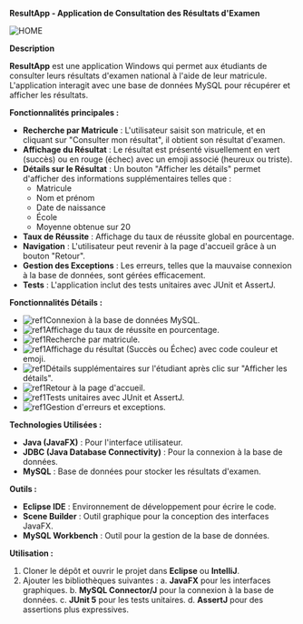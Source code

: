 **ResultApp - Application de Consultation des Résultats d'Examen**

![HOME](Aspose.Words.37c1dd57-da6f-493b-9b56-481784131d6f.001.png)

**Description**

**ResultApp** est une application Windows qui permet aux étudiants de consulter leurs résultats d'examen national à l'aide de leur matricule. L'application interagit avec une base de données MySQL pour récupérer et afficher les résultats.

**Fonctionnalités principales :**

- **Recherche par Matricule** : L'utilisateur saisit son matricule, et en cliquant sur "Consulter mon résultat", il obtient son résultat d'examen.
- **Affichage du Résultat** : Le résultat est présenté visuellement en vert (succès) ou en rouge (échec) avec un emoji associé (heureux ou triste).
- **Détails sur le Résultat** : Un bouton "Afficher les détails" permet d'afficher des informations supplémentaires telles que :
  - Matricule
  - Nom et prénom
  - Date de naissance
  - École
  - Moyenne obtenue sur 20
- **Taux de Réussite** : Affichage du taux de réussite global en pourcentage.
- **Navigation** : L'utilisateur peut revenir à la page d'accueil grâce à un bouton "Retour".
- **Gestion des Exceptions** : Les erreurs, telles que la mauvaise connexion à la base de données, sont gérées efficacement.
- **Tests** : L'application inclut des tests unitaires avec JUnit et AssertJ.

**Fonctionnalités Détails :**

- ![ref1]Connexion à la base de données MySQL.
- ![ref1]Affichage du taux de réussite en pourcentage.
- ![ref1]Recherche par matricule.
- ![ref1]Affichage du résultat (Succès ou Échec) avec code couleur et emoji.
- ![ref1]Détails supplémentaires sur l'étudiant après clic sur "Afficher les détails".
- ![ref1]Retour à la page d'accueil.
- ![ref1]Tests unitaires avec JUnit et AssertJ.
- ![ref1]Gestion d'erreurs et exceptions.

**Technologies Utilisées :**

- **Java (JavaFX)** : Pour l'interface utilisateur.
- **JDBC (Java Database Connectivity)** : Pour la connexion à la base de données.
- **MySQL** : Base de données pour stocker les résultats d'examen.

**Outils :**

- **Eclipse IDE** : Environnement de développement pour écrire le code.
- **Scene Builder** : Outil graphique pour la conception des interfaces JavaFX.
- **MySQL Workbench** : Outil pour la gestion de la base de données.

**Utilisation :**

1. Cloner le dépôt et ouvrir le projet dans **Eclipse** ou **IntelliJ**.
2. Ajouter les bibliothèques suivantes :
   a. **JavaFX** pour les interfaces graphiques.
   b. **MySQL Connector/J** pour la connexion à la base de données.
   c. **JUnit 5** pour les tests unitaires.
   d. **AssertJ** pour des assertions plus expressives.

[ref1]: Aspose.Words.37c1dd57-da6f-493b-9b56-481784131d6f.002.png
